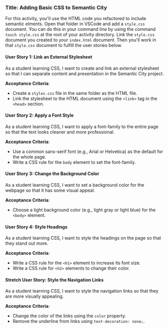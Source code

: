 ### Title: Adding Basic CSS to Semantic City
For this activity, you'll use the HTML code you refactored to include semantic elments. Open that folder in VSCode and add a `style.css` document. You can do this in your command line by using the command `touch style.css` at the root of your activity directory. Link the `style.css` document  you created to your `index.html` document. Then you'll work in that `style.css` document to fulfill the user stories below.

#### **User Story 1: Link an External Stylesheet**
As a student learning CSS, I want to create and link an external stylesheet so that I can separate content and presentation in the Semantic City project.

**Acceptance Criteria**:
- Create a `styles.css` file in the same folder as the HTML file.
- Link the stylesheet to the HTML document using the `<link>` tag in the `<head>` section.

#### **User Story 2: Apply a Font Style**
As a student learning CSS, I want to apply a font-family to the entire page so that the text looks cleaner and more professional.

**Acceptance Criteria**:
- Use a common sans-serif font (e.g., Arial or Helvetica) as the default for the whole page.
- Write a CSS rule for the `body` element to set the font-family.

#### **User Story 3: Change the Background Color**
As a student learning CSS, I want to set a background color for the webpage so that it has some visual appeal.

**Acceptance Criteria**:
- Choose a light background color (e.g., light gray or light blue) for the `<body>` element.

#### **User Story 4: Style Headings**
As a student learning CSS, I want to style the headings on the page so that they stand out more.

**Acceptance Criteria**:
- Write a CSS rule for the `<h1>` element to increase its font size.
- Write a CSS rule for `<h2>` elements to change their color.

#### **Stretch User Story: Style the Navigation Links**
As a student learning CSS, I want to style the navigation links so that they are more visually appealing.

**Acceptance Criteria**:
- Change the color of the links using the `color` property.
- Remove the underline from links using `text-decoration: none;`.